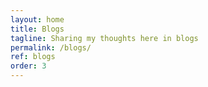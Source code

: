 ```yaml
---
layout: home
title: Blogs
tagline: Sharing my thoughts here in blogs
permalink: /blogs/
ref: blogs
order: 3
---
```


